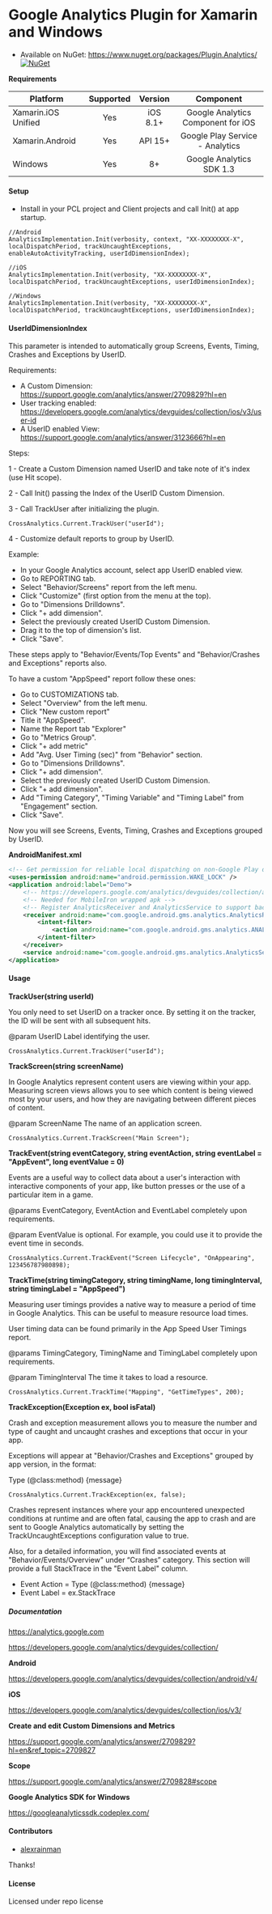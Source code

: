 # Google Analytics Plugin for Xamarin and Windows

* Available on NuGet: https://www.nuget.org/packages/Plugin.Analytics/ [![NuGet](https://img.shields.io/nuget/v/Plugin.Analytics.svg?label=NuGet)](https://www.nuget.org/packages/Plugin.Analytics/)

**Requirements**

|Platform|Supported|Version|Component|
| ------------------- | :-----------: | :-----------: | :------------------: |
|Xamarin.iOS Unified|Yes|iOS 8.1+|Google Analytics Component for iOS|
|Xamarin.Android|Yes|API 15+|Google Play Service - Analytics|
|Windows|Yes|8+|Google Analytics SDK 1.3|

#### Setup

* Install in your PCL project and Client projects and call Init() at app startup.

```
//Android
AnalyticsImplementation.Init(verbosity, context, "XX-XXXXXXXX-X", localDispatchPeriod, trackUncaughtExceptions, enableAutoActivityTracking, userIdDimensionIndex);

//iOS
AnalyticsImplementation.Init(verbosity, "XX-XXXXXXXX-X", localDispatchPeriod, trackUncaughtExceptions, userIdDimensionIndex);

//Windows
AnalyticsImplementation.Init(verbosity, "XX-XXXXXXXX-X", localDispatchPeriod, trackUncaughtExceptions, userIdDimensionIndex);
```

#### UserIdDimensionIndex

This parameter is intended to automatically group Screens, Events, Timing, Crashes and Exceptions by UserID.

Requirements:

- A Custom Dimension: https://support.google.com/analytics/answer/2709829?hl=en
- User tracking enabled: https://developers.google.com/analytics/devguides/collection/ios/v3/user-id
- A UserID enabled View: https://support.google.com/analytics/answer/3123666?hl=en

Steps:

1 - Create a Custom Dimension named UserID and take note of it's index (use Hit scope).

2 - Call Init() passing the Index of the UserID Custom Dimension.

3 - Call TrackUser after initializing the plugin.

```
CrossAnalytics.Current.TrackUser("userId");
```

4 - Customize default reports to group by UserID.

Example:

- In your Google Analytics account, select app UserID enabled view.
- Go to REPORTING tab.
- Select "Behavior/Screens" report from the left menu.
- Click "Customize" (first option from the menu at the top).
- Go to "Dimensions Drilldowns".
- Click "+ add dimension".
- Select the previously created UserID Custom Dimension.
- Drag it to the top of dimension's list.
- Click "Save".

These steps apply to "Behavior/Events/Top Events" and "Behavior/Crashes and Exceptions" reports also.

To have a custom "AppSpeed" report follow these ones:

- Go to CUSTOMIZATIONS tab.
- Select "Overview" from the left menu.
- Click "New custom report"
- Title it "AppSpeed".
- Name the Report tab "Explorer"
- Go to "Metrics Group".
- Click "+ add metric"
- Add "Avg. User Timing (sec)" from "Behavior" section.
- Go to "Dimensions Drilldowns".
- Click "+ add dimension".
- Select the previously created UserID Custom Dimension.
- Click "+ add dimension".
- Add "Timing Category", "Timing Variable" and "Timing Label" from "Engagement" section.
- Click "Save".

Now you will see Screens, Events, Timing, Crashes and Exceptions grouped by UserID.

**AndroidManifest.xml**

```xml
<!-- Get permission for reliable local dispatching on non-Google Play devices. -->
<uses-permission android:name="android.permission.WAKE_LOCK" />
<application android:label="Demo">
	<!-- https://developers.google.com/analytics/devguides/collection/android/v4/dispatch#background -->
	<!-- Needed for MobileIron wrapped apk -->
	<!-- Register AnalyticsReceiver and AnalyticsService to support background dispatching on non-Google Play devices. -->
	<receiver android:name="com.google.android.gms.analytics.AnalyticsReceiver" android:enabled="true">
		<intent-filter>
			<action android:name="com.google.android.gms.analytics.ANALYTICS_DISPATCH" />
		</intent-filter>
	</receiver>
	<service android:name="com.google.android.gms.analytics.AnalyticsService" android:enabled="true" android:exported="false" />
</application>
```

#### Usage

**TrackUser(string userId)**

You only need to set UserID on a tracker once. By setting it on the tracker, the ID will be sent with all subsequent hits.

@param UserID Label identifying the user.

```
CrossAnalytics.Current.TrackUser("userId");
```

**TrackScreen(string screenName)**

In Google Analytics represent content users are viewing within your app. Measuring screen views allows you to see which content is being viewed most by your users, and how they are navigating between different pieces of content.

@param ScreenName The name of an application screen.

```
CrossAnalytics.Current.TrackScreen("Main Screen");
```
           
**TrackEvent(string eventCategory, string eventAction, string eventLabel = "AppEvent", long eventValue = 0)**

Events are a useful way to collect data about a user's interaction with interactive components of your app, like button presses or the use of a particular item in a game.

@params EventCategory, EventAction and EventLabel completely upon requirements.

@param EventValue is optional. For example, you could use it to provide the event time in seconds.

```
CrossAnalytics.Current.TrackEvent("Screen Lifecycle", "OnAppearing", 123456787980898);
```

**TrackTime(string timingCategory, string timingName, long timingInterval, string timingLabel = "AppSpeed")**

Measuring user timings provides a native way to measure a period of time in Google Analytics. This can be useful to measure resource load times.

User timing data can be found primarily in the App Speed User Timings report.

@params TimingCategory, TimingName and TimingLabel completely upon requirements.

@param TimingInterval The time it takes to load a resource.

```
CrossAnalytics.Current.TrackTime("Mapping", "GetTimeTypes", 200);
```

**TrackException(Exception ex, bool isFatal)**

Crash and exception measurement allows you to measure the number and type of caught and uncaught crashes and exceptions that occur in your app.

Exceptions will appear at "Behavior/Crashes and Exceptions" grouped by app version, in the format:

Type (@class:method) {message}

```
CrossAnalytics.Current.TrackException(ex, false);
```

Crashes represent instances where your app encountered unexpected conditions at runtime and are often fatal, causing the app to crash and are sent to Google Analytics automatically by setting the TrackUncaughtExceptions configuration value to true.

Also, for a detailed information, you will find associated events at "Behavior/Events/Overview" under “Crashes” category. This section will provide a full StackTrace in the "Event Label" column.

- Event Action = Type (@class:method) {message} 
- Event Label = ex.StackTrace

##### Documentation

https://analytics.google.com

https://developers.google.com/analytics/devguides/collection/

**Android**

https://developers.google.com/analytics/devguides/collection/android/v4/

**iOS**

https://developers.google.com/analytics/devguides/collection/ios/v3/

**Create and edit Custom Dimensions and Metrics**

https://support.google.com/analytics/answer/2709829?hl=en&ref_topic=2709827

**Scope**

https://support.google.com/analytics/answer/2709828#scope

**Google Analytics SDK for Windows**

https://googleanalyticssdk.codeplex.com/

#### Contributors
* [alexrainman](https://github.com/alexrainman)

Thanks!

#### License
Licensed under repo license
